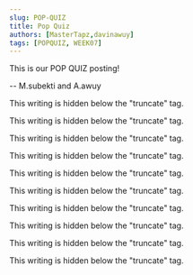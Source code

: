 ```yaml
---
slug: POP-QUIZ
title: Pop Quiz
authors: [MasterTapz,davinawuy]
tags: [POPQUIZ, WEEK07]
---
```


This is our POP QUIZ posting!

-- M.subekti and A.awuy

<!--truncate-->

This writing is hidden below the "truncate" tag.

This writing is hidden below the "truncate" tag.

This writing is hidden below the "truncate" tag.

This writing is hidden below the "truncate" tag.

This writing is hidden below the "truncate" tag.

This writing is hidden below the "truncate" tag.

This writing is hidden below the "truncate" tag.

This writing is hidden below the "truncate" tag.

This writing is hidden below the "truncate" tag.

This writing is hidden below the "truncate" tag.

